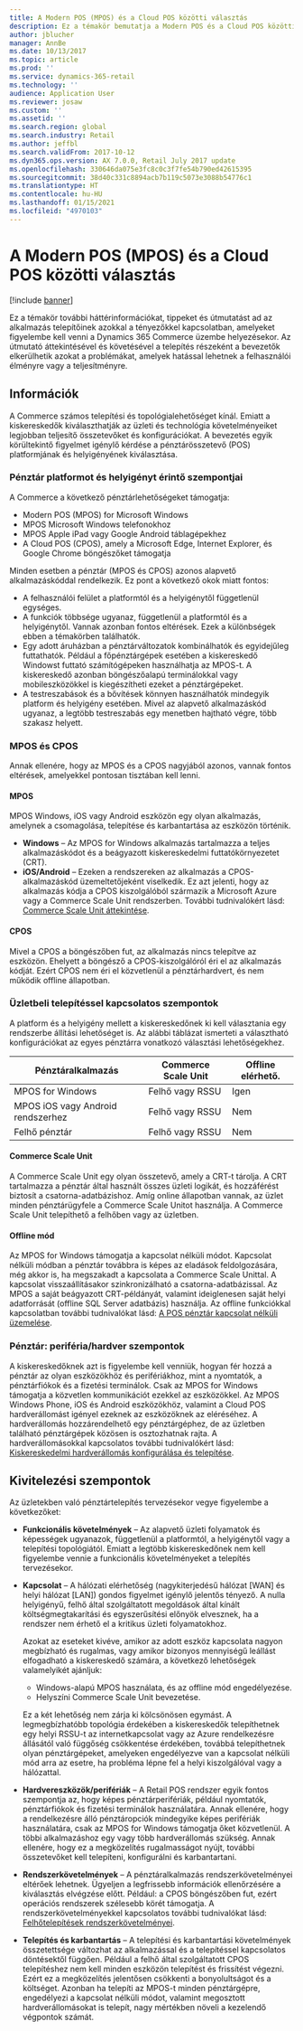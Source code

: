 ```yaml
---
title: A Modern POS (MPOS) és a Cloud POS közötti választás
description: Ez a témakör bemutatja a Modern POS és a Cloud POS közötti alapvető eltéréseket. Emellett azokat a különböző tényezőket is ismerteti, amelyeket a Dynamics 365 Commerce megoldást telepítő kiskereskedőknek figyelembe kell venniük, hogy a legjobban választhassák meg a követelményeket.
author: jblucher
manager: AnnBe
ms.date: 10/13/2017
ms.topic: article
ms.prod: ''
ms.service: dynamics-365-retail
ms.technology: ''
audience: Application User
ms.reviewer: josaw
ms.custom: ''
ms.assetid: ''
ms.search.region: global
ms.search.industry: Retail
ms.author: jeffbl
ms.search.validFrom: 2017-10-12
ms.dyn365.ops.version: AX 7.0.0, Retail July 2017 update
ms.openlocfilehash: 330646da075e3fc8c0c3f7fe54b790ed42615395
ms.sourcegitcommit: 38d40c331c8894acb7b119c5073e3088b54776c1
ms.translationtype: HT
ms.contentlocale: hu-HU
ms.lasthandoff: 01/15/2021
ms.locfileid: "4970103"
---
```

# <a name="choose-between-modern-pos-mpos-and-cloud-pos"></a>A Modern POS (MPOS) és a Cloud POS közötti választás

[!include [banner](includes/banner.md)]

Ez a témakör további háttérinformációkat, tippeket és útmutatást ad az alkalmazás telepítőinek azokkal a tényezőkkel kapcsolatban, amelyeket figyelembe kell venni a Dynamics 365 Commerce üzembe helyezésekor. Az útmutató áttekintésével és követésével a telepítés részeként a bevezetők elkerülhetik azokat a problémákat, amelyek hatással lehetnek a felhasználói élményre vagy a teljesítményre.

## <a name="insights"></a>Információk

A Commerce számos telepítési és topológialehetőséget kínál. Emiatt a kiskereskedők kiválaszthatják az üzleti és technológia követelményeiket legjobban teljesítő összetevőket és konfigurációkat. A bevezetés egyik körültekintő figyelmet igénylő kérdése a pénztárösszetevő (POS) platformjának és helyigényének kiválasztása.

### <a name="pos-platform-and-form-factor-considerations"></a>Pénztár platformot és helyigényt érintő szempontjai

A Commerce a következő pénztárlehetőségeket támogatja:

- Modern POS (MPOS) for Microsoft Windows
- MPOS Microsoft Windows telefonokhoz
- MPOS Apple iPad vagy Google Android táblagépekhez
- A Cloud POS (CPOS), amely a Microsoft Edge, Internet Explorer, és Google Chrome böngészőket támogatja

Minden esetben a pénztár (MPOS és CPOS) azonos alapvető alkalmazáskóddal rendelkezik. Ez pont a következő okok miatt fontos:

- A felhasználói felület a platformtól és a helyigénytől függetlenül egységes.
- A funkciók többsége ugyanaz, függetlenül a platformtól és a helyigénytől. Vannak azonban fontos eltérések. Ezek a különbségek ebben a témakörben találhatók.
- Egy adott áruházban a pénztárváltozatok kombinálhatók és egyidejűleg futtathatók. Például a főpénztárgépek esetében a kiskereskedő Windowst futtató számítógépeken használhatja az MPOS-t. A kiskereskedő azonban böngészőalapú terminálokkal vagy mobileszközökkel is kiegészítheti ezeket a pénztárgépeket.
- A testreszabások és a bővítések könnyen használhatók mindegyik platform és helyigény esetében. Mivel az alapvető alkalmazáskód ugyanaz, a legtöbb testreszabás egy menetben hajtható végre, több szakasz helyett.

### <a name="mpos-vs-cpos"></a>MPOS és CPOS

Annak ellenére, hogy az MPOS és a CPOS nagyjából azonos, vannak fontos eltérések, amelyekkel pontosan tisztában kell lenni.

#### <a name="mpos"></a>MPOS

MPOS Windows, iOS vagy Android eszközön egy olyan alkalmazás, amelynek a csomagolása, telepítése és karbantartása az eszközön történik.

- **Windows** – Az MPOS for Windows alkalmazás tartalmazza a teljes alkalmazáskódot és a beágyazott kiskereskedelmi futtatókörnyezetet (CRT). 
- **iOS/Android** – Ezeken a rendszereken az alkalmazás a CPOS-alkalmazáskód üzemeltetőjeként viselkedik. Ez azt jelenti, hogy az alkalmazás kódja a CPOS kiszolgálóból származik a Microsoft Azure vagy a Commerce Scale Unit rendszerben. További tudnivalókért lásd: [Commerce Scale Unit áttekintése](https://docs.microsoft.com/dynamics365/unified-operations/retail/dev-itpro/retail-store-system-begin).

#### <a name="cpos"></a>CPOS

Mivel a CPOS a böngészőben fut, az alkalmazás nincs telepítve az eszközön. Ehelyett a böngésző a CPOS-kiszolgálóról éri el az alkalmazás kódját. Ezért CPOS nem éri el közvetlenül a pénztárhardvert, és nem működik offline állapotban.

### <a name="store-deployment-considerations"></a>Üzletbeli telepítéssel kapcsolatos szempontok

A platform és a helyigény mellett a kiskereskedőnek ki kell választania egy rendszerbe állítási lehetőséget is. Az alábbi táblázat ismerteti a választható konfigurációkat az egyes pénztárra vonatkozó választási lehetőségekhez.

| Pénztáralkalmazás         | Commerce Scale Unit | Offline elérhető. |
|-------------------------|---------------|-------------------|
| MPOS for Windows        | Felhő vagy RSSU | Igen               |
| MPOS iOS vagy Android rendszerhez | Felhő vagy RSSU | Nem                |
| Felhő pénztár               | Felhő vagy RSSU | Nem                |

#### <a name="commerce-scale-unit"></a>Commerce Scale Unit

A Commerce Scale Unit egy olyan összetevő, amely a CRT-t tárolja. A CRT tartalmazza a pénztár által használt összes üzleti logikát, és hozzáférést biztosít a csatorna-adatbázishoz. Amíg online állapotban vannak, az üzlet minden pénztárügyfele a Commerce Scale Unitot használja. A Commerce Scale Unit telepíthető a felhőben vagy az üzletben.

#### <a name="offline-mode"></a>Offline mód

Az MPOS for Windows támogatja a kapcsolat nélküli módot. Kapcsolat nélküli módban a pénztár továbbra is képes az eladások feldolgozására, még akkor is, ha megszakadt a kapcsolata a Commerce Scale Unittal. A kapcsolat visszaállításakor szinkronizálható a csatorna-adatbázissal. Az MPOS a saját beágyazott CRT-példányát, valamint ideiglenesen saját helyi adatforrását (offline SQL Server adatbázis) használja. Az offline funkciókkal kapcsolatban további tudnivalókat lásd: [A POS pénztár kapcsolat nélküli üzemelése](https://docs.microsoft.com/dynamics365/unified-operations/retail/pos-offline-functionality).

### <a name="pos-peripheralhardware-considerations"></a>Pénztár: periféria/hardver szempontok

A kiskereskedőknek azt is figyelembe kell venniük, hogyan fér hozzá a pénztár az olyan eszközökhöz és perifériákhoz, mint a nyomtatók, a pénztárfiókok és a fizetési terminálok. Csak az MPOS for Windows támogatja a közvetlen kommunikációt ezekkel az eszközökkel. Az MPOS Windows Phone, iOS és Android eszközökhöz, valamint a Cloud POS hardverállomást igényel ezeknek az eszközöknek az eléréséhez. A hardverállomás hozzárendelhető egy pénztárgéphez, de az üzletben található pénztárgépek közösen is osztozhatnak rajta. A hardverállomásokkal kapcsolatos további tudnivalókért lásd: [Kiskereskedelmi hardverállomás konfigurálása és telepítése](https://docs.microsoft.com/dynamics365/unified-operations/retail/retail-hardware-station-configuration-installation).

## <a name="implementation-considerations"></a>Kivitelezési szempontok

Az üzletekben való pénztártelepítés tervezésekor vegye figyelembe a következőket:

- **Funkcionális követelmények** – Az alapvető üzleti folyamatok és képességek ugyanazok, függetlenül a platformtól, a helyigénytől vagy a telepítési topológiától. Emiatt a legtöbb kiskereskedőnek nem kell figyelembe vennie a funkcionális követelményeket a telepítés tervezésekor.
- **Kapcsolat** – A hálózati elérhetőség (nagykiterjedésű hálózat \[WAN\] és helyi hálózat \[LAN\]) gondos figyelmet igénylő jelentős tényező. A nulla helyigényű, felhő által szolgáltatott megoldások által kínált költségmegtakarítási és egyszerűsítési előnyök elvesznek, ha a rendszer nem érhető el a kritikus üzleti folyamatokhoz.

    Azokat az eseteket kivéve, amikor az adott eszköz kapcsolata nagyon megbízható és rugalmas, vagy amikor bizonyos mennyiségű leállást elfogadható a kiskereskedő számára, a következő lehetőségek valamelyikét ajánljuk:

    - Windows-alapú MPOS használata, és az offline mód engedélyezése.
    - Helyszíni Commerce Scale Unit bevezetése.

    Ez a két lehetőség nem zárja ki kölcsönösen egymást. A legmegbízhatóbb topológia érdekében a kiskereskedők telepíthetnek egy helyi RSSU-t az internetkapcsolat vagy az Azure rendelkezésre állásától való függőség csökkentése érdekében, továbbá telepíthetnek olyan pénztárgépeket, amelyeken engedélyezve van a kapcsolat nélküli mód arra az esetre, ha probléma lépne fel a helyi kiszolgálóval vagy a hálózattal.

- **Hardvereszközök/perifériák** – A Retail POS rendszer egyik fontos szempontja az, hogy képes pénztárperifériák, például nyomtatók, pénztárfiókok és fizetési terminálok használatára. Annak ellenére, hogy a rendelkezésre álló pénztáropciók mindegyike képes perifériák használatára, csak az MPOS for Windows támogatja őket közvetlenül. A többi alkalmazáshoz egy vagy több hardverállomás szükség. Annak ellenére, hogy ez a megközelítés rugalmasságot nyújt, további összetevőket kell telepíteni, konfigurálni és karbantartani.
- **Rendszerkövetelmények** – A pénztáralkalmazás rendszerkövetelményei eltérőek lehetnek. Ügyeljen a legfrissebb információk ellenőrzésére a kiválasztás elvégzése előtt. Például: a CPOS böngészőben fut, ezért operációs rendszerek szélesebb körét támogatja. A rendszerkövetelményekkel kapcsolatos további tudnivalókat lásd: [Felhőtelepítések rendszerkövetelményei](https://docs.microsoft.com/dynamics365/unified-operations/fin-and-ops/get-started/system-requirements).
- **Telepítés és karbantartás** – A telepítési és karbantartási követelmények összetettsége változhat az alkalmazással és a telepítéssel kapcsolatos döntésektől függően. Például a felhő által szolgáltatott CPOS telepítéshez nem kell minden eszközön telepítést és frissítést végezni. Ezért ez a megközelítés jelentősen csökkenti a bonyolultságot és a költséget. Azonban ha telepíti az MPOS-t minden pénztárgépre, engedélyezi a kapcsolat nélküli módot, valamint megosztott hardverállomásokat is telepít, nagy mértékben növeli a kezelendő végpontok számát.
